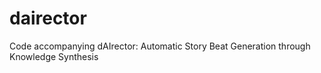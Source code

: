 # dairector
Code accompanying dAIrector: Automatic Story Beat Generation through Knowledge Synthesis
